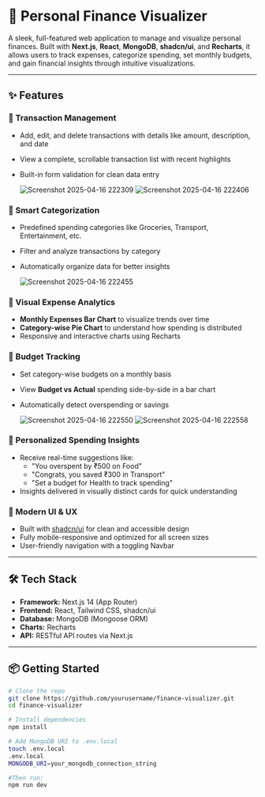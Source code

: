 # 💸 Personal Finance Visualizer

A sleek, full-featured web application to manage and visualize personal finances. Built with **Next.js**, **React**, **MongoDB**, **shadcn/ui**, and **Recharts**, it allows users to track expenses, categorize spending, set monthly budgets, and gain financial insights through intuitive visualizations.

---

## ✨ Features

### 🔹 Transaction Management
- Add, edit, and delete transactions with details like amount, description, and date
- View a complete, scrollable transaction list with recent highlights
- Built-in form validation for clean data entry

  ![Screenshot 2025-04-16 222309](https://github.com/user-attachments/assets/5200fc5a-f781-43c5-86fe-badff9649d18)
  ![Screenshot 2025-04-16 222406](https://github.com/user-attachments/assets/13e4aba6-061d-4b3d-9d90-387fe9e2ec40)

### 🔹 Smart Categorization
- Predefined spending categories like Groceries, Transport, Entertainment, etc.
- Filter and analyze transactions by category
- Automatically organize data for better insights

  ![Screenshot 2025-04-16 222455](https://github.com/user-attachments/assets/2cff65ae-1cea-4054-93d5-d13b5ae64357)

### 🔹 Visual Expense Analytics
- **Monthly Expenses Bar Chart** to visualize trends over time
- **Category-wise Pie Chart** to understand how spending is distributed
- Responsive and interactive charts using Recharts

### 🔹 Budget Tracking
- Set category-wise budgets on a monthly basis
- View **Budget vs Actual** spending side-by-side in a bar chart
- Automatically detect overspending or savings

  ![Screenshot 2025-04-16 222550](https://github.com/user-attachments/assets/585d32da-3e19-462a-873b-5fc8cb1bf048)
  ![Screenshot 2025-04-16 222558](https://github.com/user-attachments/assets/ba7ba8e8-e890-43fe-9093-80c3ee0e2f2b)
  

### 🔹 Personalized Spending Insights
- Receive real-time suggestions like:
  - "You overspent by ₹500 on Food"
  - "Congrats, you saved ₹300 in Transport"
  - "Set a budget for Health to track spending"
- Insights delivered in visually distinct cards for quick understanding

### 🔹 Modern UI & UX
- Built with [shadcn/ui](https://ui.shadcn.com/) for clean and accessible design
- Fully mobile-responsive and optimized for all screen sizes
- User-friendly navigation with a toggling Navbar

---

## 🛠 Tech Stack

- **Framework:** Next.js 14 (App Router)
- **Frontend:** React, Tailwind CSS, shadcn/ui
- **Database:** MongoDB (Mongoose ORM)
- **Charts:** Recharts
- **API:** RESTful API routes via Next.js

---

## 📦 Getting Started

```bash
# Clone the repo
git clone https://github.com/yourusername/finance-visualizer.git
cd finance-visualizer

# Install dependencies
npm install

# Add MongoDB URI to .env.local
touch .env.local
.env.local
MONGODB_URI=your_mongodb_connection_string

#Then run:
npm run dev
